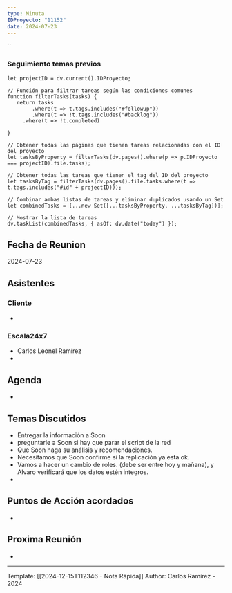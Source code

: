 ```yaml
---
type: Minuta
IDProyecto: "11152"
date: 2024-07-23
---
```


``

### Seguimiento temas previos

```dataviewjs
let projectID = dv.current().IDProyecto;

// Función para filtrar tareas según las condiciones comunes
function filterTasks(tasks) {
   return tasks
        .where(t => t.tags.includes("#followup"))
        .where(t => !t.tags.includes("#backlog"))
     .where(t => !t.completed)
        
}

// Obtener todas las páginas que tienen tareas relacionadas con el ID del proyecto
let tasksByProperty = filterTasks(dv.pages().where(p => p.IDProyecto === projectID).file.tasks);

// Obtener todas las tareas que tienen el tag del ID del proyecto
let tasksByTag = filterTasks(dv.pages().file.tasks.where(t => t.tags.includes("#id" + projectID)));

// Combinar ambas listas de tareas y eliminar duplicados usando un Set
let combinedTasks = [...new Set([...tasksByProperty, ...tasksByTag])];

// Mostrar la lista de tareas
dv.taskList(combinedTasks, { asOf: dv.date("today") });
 ```
## Fecha de Reunion
2024-07-23

## Asistentes

### Cliente
* 
### Escala24x7
- Carlos Leonel Ramírez
-  

## Agenda
* 
## Temas Discutidos
*  Entregar la información a Soon
* preguntarle a Soon si hay que parar el script de la red
* Que Soon haga su análisis y recomendaciones.
* Necesitamos que Soon confirme si la replicación ya esta ok.
* Vamos a hacer un cambio de roles. (debe ser entre hoy y mañana), y Alvaro verificará que los datos estén integros.
* 

## Puntos de Acción acordados
*  

## Proxima Reunión
*   

---
Template: [[2024-12-15T112346 - Nota Rápida]]
Author: Carlos Ramírez - 2024
